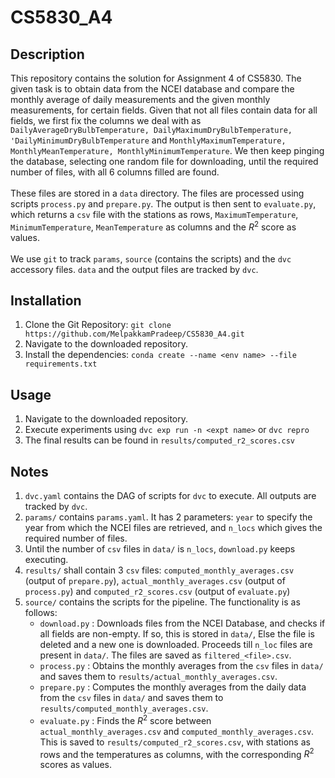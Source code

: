 # CS5830_A4

## Description
This repository contains the solution for Assignment 4 of CS5830. The given task is to obtain data from the NCEI database and compare the monthly average of daily measurements and the given monthly measurements, for certain fields. Given that not all files contain data for all fields, we first fix the columns we deal with as `DailyAverageDryBulbTemperature, DailyMaximumDryBulbTemperature, 'DailyMinimumDryBulbTemperature` and `MonthlyMaximumTemperature, MonthlyMeanTemperature, MonthlyMinimumTemperature`. We then keep pinging the database, selecting one random file for downloading, until the required number of files, with all 6 columns filled are found. <br/><br/>
These files are stored in a `data` directory. The files are processed using scripts `process.py` and `prepare.py`. The output is then sent to `evaluate.py`, which returns a `csv` file with the stations as rows, `MaximumTemperature`, `MinimumTemperature`, `MeanTemperature` as columns and the $R^{2}$ score as values. <br/><br/>
We use `git` to track `params`, `source` (contains the scripts) and the `dvc` accessory files. `data` and the output files are tracked by `dvc`.

## Installation
1. Clone the Git Repository: `git clone https://github.com/MelpakkamPradeep/CS5830_A4.git`
2. Navigate to the downloaded repository.
3. Install the dependencies: `conda create --name <env name> --file requirements.txt`

## Usage
1. Navigate to the downloaded repository.
2. Execute experiments using `dvc exp run -n <expt name>` or `dvc repro`
3. The final results can be found in `results/computed_r2_scores.csv`

## Notes
1. `dvc.yaml` contains the DAG of scripts for `dvc` to execute. All outputs are tracked by `dvc`.
2. `params/` contains `params.yaml`. It has 2 parameters: `year` to specify the year from which the NCEI files are retrieved, and `n_locs` which gives the required number of files.
3. Until the number of `csv` files in `data/` is `n_locs`, `download.py` keeps executing.
4. `results/` shall contain 3 `csv` files: `computed_monthly_averages.csv` (output of `prepare.py`), `actual_monthly_averages.csv` (output of `process.py`) and `computed_r2_scores.csv` (output of `evaluate.py`)
5. `source/` contains the scripts for the pipeline. The functionality is as follows:
   - `download.py` : Downloads files from the NCEI Database, and checks if all fields are non-empty. If so, this is stored in `data/`, Else the file is deleted and a new one is downloaded. Proceeds till `n_loc` files are present in `data/`. The files are saved as `filtered_<file>.csv`.
   - `process.py` : Obtains the monthly averages from the `csv` files in `data/` and saves them to `results/actual_monthly_averages.csv`.
   - `prepare.py` : Computes the monthly averages from the daily data from the `csv` files in `data/` and saves them to `results/computed_monthly_averages.csv`.
   - `evaluate.py` : Finds the $R^{2}$ score between `actual_monthly_averages.csv` and `computed_monthly_averages.csv`. This is saved to `results/computed_r2_scores.csv`, with stations as rows and the temperatures as columns, with the corresponding $R^{2}$ scores as values.
